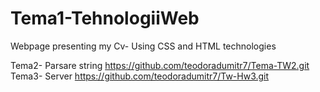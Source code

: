 # Tema1-TehnologiiWeb
Webpage presenting my Cv-
Using CSS and HTML technologies

Tema2- Parsare string https://github.com/teodoradumitr7/Tema-TW2.git
Tema3- Server https://github.com/teodoradumitr7/Tw-Hw3.git
